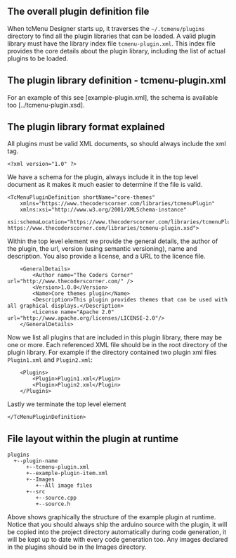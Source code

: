 ## The overall plugin definition file

When tcMenu Designer starts up, it traverses the `~/.tcmenu/plugins` directory to find all the plugin libraries that can be loaded. A valid plugin library must have the library index file `tcmenu-plugin.xml`. This index file provides the core details about the plugin library, including the list of actual plugins to be loaded.

## The plugin library definition - tcmenu-plugin.xml

For an example of this see [example-plugin.xml], the schema is available too [../tcmenu-plugin.xsd].

## The plugin library format explained

All plugins must be valid XML documents, so should always include the xml tag.

    <?xml version="1.0" ?>

We have a schema for the plugin, always include it in the top level document as it makes it much easier to determine if the file is valid. 

    <TcMenuPluginDefinition shortName="core-themes" 
        xmlns="https://www.thecoderscorner.com/libraries/tcmenuPlugin"
        xmlns:xsi="http://www.w3.org/2001/XMLSchema-instance"
        xsi:schemaLocation="https://www.thecoderscorner.com/libraries/tcmenuPlugin https://www.thecoderscorner.com/libraries/tcmenu-plugin.xsd">

Within the top level element we provide the general details, the author of the plugin, the url, version (using semantic versioning), name and description. You also provide a license, and a URL to the licence file.

        <GeneralDetails>
            <Author name="The Coders Corner" url="http://www.thecoderscorner.com/" />
            <Version>1.0.0</Version>
            <Name>Core themes plugin</Name>
            <Description>This plugin provides themes that can be used with all graphical displays.</Description>
            <License name="Apache 2.0" url="http://www.apache.org/licenses/LICENSE-2.0"/>
        </GeneralDetails>
    
Now we list all plugins that are included in this plugin library, there may be one or more. Each referenced XML file should be in the root directory of the plugin library. For example if the directory contained two plugin xml files `Plugin1.xml` and `Plugin2.xml`:

        <Plugins>
            <Plugin>Plugin1.xml</Plugin>
            <Plugin>Plugin2.xml</Plugin>
        </Plugins>

Lastly we terminate the top level element

    </TcMenuPluginDefinition>

## File layout within the plugin at runtime

    plugins
      +--plugin-name
          +--tcmenu-plugin.xml
          +--example-plugin-item.xml
          +--Images
             +--All image files
          +--src
             +--source.cpp
             +--source.h

Above shows graphically the structure of the example plugin at runtime. Notice that you should always ship the arduino source with the plugin, it will be copied into the project directory automatically during code generation, it will be kept up to date with every code generation too. Any images declared in the plugins should be in the Images directory.

